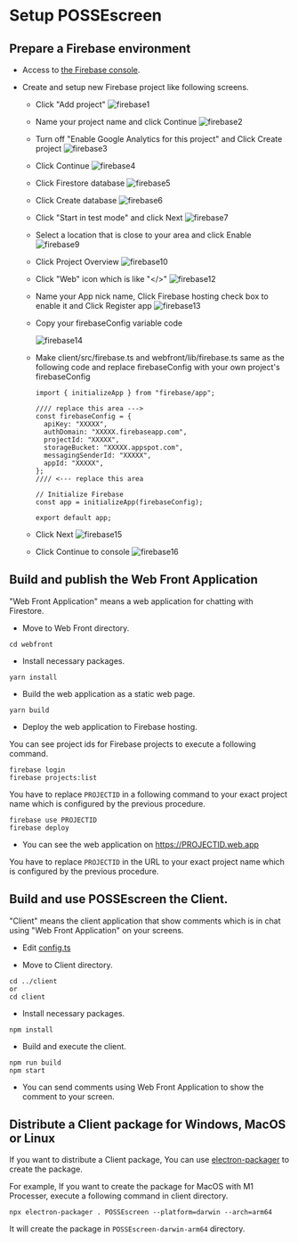 # Setup POSSEscreen

## Prepare a Firebase environment

- Access to [the Firebase console](https://console.firebase.google.com/).
- Create and setup new Firebase project like following screens.

  - Click "Add project"
    ![firebase1](./img/1.png)

  - Name your project name and click Continue
    ![firebase2](./img/2.png)

  - Turn off "Enable Google Analytics for this project" and Click Create project
    ![firebase3](./img/3.png)

  - Click Continue
    ![firebase4](./img/4.png)

  - Click Firestore database
    ![firebase5](./img/5.png)

  - Click Create database
    ![firebase6](./img/6.png)

  - Click "Start in test mode" and click Next
    ![firebase7](./img/7.png)

  - Select a location that is close to your area and click Enable
    ![firebase9](./img/9.png)

  - Click Project Overview
    ![firebase10](./img/10.png)

  - Click "Web" icon which is like "</>"
    ![firebase12](./img/12.png)

  - Name your App nick name, Click Firebase hosting check box to enable it and Click Register app
    ![firebase13](./img/13.png)

  - Copy your firebaseConfig variable code 

    ![firebase14](./img/14.png)

  - Make client/src/firebase.ts and webfront/lib/firebase.ts same as the following code and replace firebaseConfig with your own project's firebaseConfig
    ```
    import { initializeApp } from "firebase/app";

    //// replace this area --->
    const firebaseConfig = {
      apiKey: "XXXXX",
      authDomain: "XXXXX.firebaseapp.com",
      projectId: "XXXXX",
      storageBucket: "XXXXX.appspot.com",
      messagingSenderId: "XXXXX",
      appId: "XXXXX",
    };
    //// <--- replace this area

    // Initialize Firebase
    const app = initializeApp(firebaseConfig);

    export default app;
    ```
    

  - Click Next
    ![firebase15](./img/15.png)

  - Click Continue to console
    ![firebase16](./img/16.png)

## Build and publish the Web Front Application

"Web Front Application" means a web application for chatting with Firestore.

- Move to Web Front directory.

```
cd webfront
```

- Install necessary packages.

```
yarn install
```

- Build the web application as a static web page.

```
yarn build
```

- Deploy the web application to Firebase hosting.

You can see project ids for Firebase projects to execute a following command.

```
firebase login
firebase projects:list
```

You have to replace `PROJECTID` in a following command to your exact project name which is configured by the previous procedure.

```
firebase use PROJECTID
firebase deploy
```

- You can see the web application on https://PROJECTID.web.app

You have to replace `PROJECTID` in the URL to your exact project name which is configured by the previous procedure.

## Build and use POSSEscreen the Client.

"Client" means the client application that show comments which is in chat using "Web Front Application" on your screens.

- Edit [config.ts](../client/src/config.ts)

- Move to Client directory.

```
cd ../client
or
cd client
```

- Install necessary packages.

```
npm install
```

- Build and execute the client.

```
npm run build
npm start
```

- You can send comments using Web Front Application to show the comment to your screen.

## Distribute a Client package for Windows, MacOS or Linux

If you want to distribute a Client package, You can use [electron-packager](https://github.com/electron/electron-packager) to create the package.

For example, If you want to create the package for MacOS with M1 Processer, execute a following command in client directory.

```
npx electron-packager . POSSEscreen --platform=darwin --arch=arm64
```

It will create the package in `POSSEscreen-darwin-arm64` directory.

